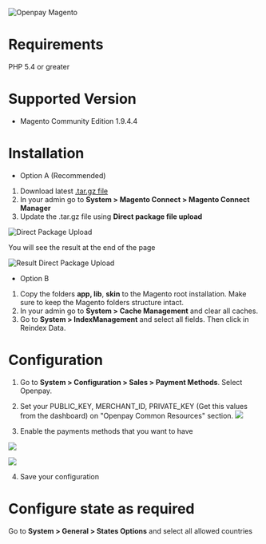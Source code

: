 ![Openpay Magento](http://www.openpay.mx/img/github/magento.jpg)

# Requirements

PHP 5.4 or greater


# Supported Version
- Magento Community Edition 1.9.4.4


# Installation

- Option A (Recommended)

1. Download latest [.tar.gz file](https://github.com/open-pay/openpay-magento/raw/master/Openpay_Charges-2.0.0.tgz)
2. In your admin go to **System > Magento Connect > Magento Connect Manager** 
3. Update the .tar.gz file using **Direct package file upload**

![Direct Package Upload](https://s3.amazonaws.com/images.openpay/direct-package-file-upload.png)

You will see the result at the end of the page

![Result Direct Package Upload](https://s3.amazonaws.com/images.openpay/result-direct-package-file-upload.png)


- Option B

1. Copy the folders **app, lib**, **skin** to the Magento root installation. Make sure to keep the Magento folders structure intact.
2. In your admin go to **System > Cache Management** and clear all caches.
3. Go to **System > IndexManagement** and select all fields. Then click in Reindex Data.



# Configuration

1. Go to **System > Configuration > Sales > Payment Methods**. Select Openpay.

2. Set your PUBLIC_KEY, MERCHANT_ID, PRIVATE_KEY (Get this values from the dashboard) on "Openpay Common Resources" section.
![](https://s3.amazonaws.com/openpay-plugins-screenshots/magento/magento_conf_gral.png)

3. Enable the payments methods that you want to have

![](https://s3.amazonaws.com/openpay-plugins-screenshots/magento/magento_conf_cards.png)

![](https://s3.amazonaws.com/openpay-plugins-screenshots/magento/magento_conf_offline.png)


4. Save your configuration

# Configure state as required
Go to **System > General > States Options** and select all allowed countries
